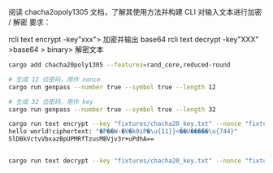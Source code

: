 
阅读 chacha2opoly1305 文档，了解其使用方法并构建 CLI 对输入文本进行加密 / 解密
要求：

rcli text encrypt -key"xxx"> 加密并输出 base64
rcli text decrypt -key"XXX" >base64 > binary> 解密文本

```sh
cargo add chacha20poly1305 --features=rand_core,reduced-round
```
```sh
# 生成 12 位密码，用作 nonce
cargo run genpass --number true --symbol true --length 12

# 生成 32 位密码，用作 key
cargo run genpass --number true --symbol true --length 32

cargo run text encrypt --key "fixtures/chacha20_key.txt" --nonce "fixtures/chacha20_nonce.txt"
hello world!ciphertext: "�P��W-�V�k0iP�\u{11}}<��U�����\u{744}"
5lDBkVctvVbxazBpUPMRfTzusMBVjv3r+uPdhA==


cargo run text decrypt --key "fixtures/chacha20_key.txt" --nonce "fixtures/chacha20_nonce.txt"
```

